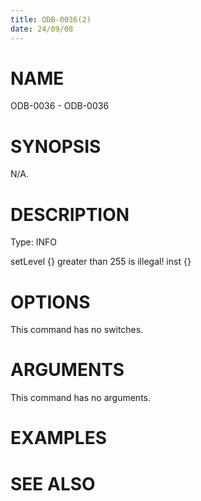 ```yaml
---
title: ODB-0036(2)
date: 24/09/08
---
```


# NAME

ODB-0036 - ODB-0036

# SYNOPSIS

N/A.

# DESCRIPTION

Type: INFO

setLevel {} greater than 255 is illegal! inst {}

# OPTIONS

This command has no switches.

# ARGUMENTS

This command has no arguments.

# EXAMPLES

# SEE ALSO
